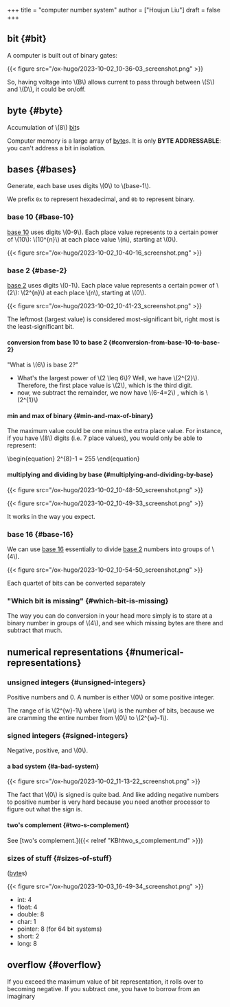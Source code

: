 +++
title = "computer number system"
author = ["Houjun Liu"]
draft = false
+++

## bit {#bit}

A computer is built out of binary gates:

{{< figure src="/ox-hugo/2023-10-02_10-36-03_screenshot.png" >}}

So, having voltage into \\(B\\) allows current to pass through between \\(S\\) and \\(D\\), it could be on/off.


## byte {#byte}

Accumulation of \\(8\\) [bit](#bit)s

Computer memory is a large array of [byte](#byte)s. It is only **BYTE ADDRESSABLE**: you can't address a bit in isolation.


## bases {#bases}

Generate, each base uses digits \\(0\\) to \\(base-1\\).

We prefix `0x` to represent hexadecimal, and `0b` to represent binary.


### base 10 {#base-10}

[base 10](#base-10) uses digits \\(0-9\\). Each place value represents to a certain power of \\(10\\): \\(10^{n}\\) at each place value \\(n\\), starting at \\(0\\).

{{< figure src="/ox-hugo/2023-10-02_10-40-16_screenshot.png" >}}


### base 2 {#base-2}

[base 2](#base-2) uses digits \\(0-1\\). Each place value represents a certain power of \\(2\\): \\(2^{n}\\) at each place \\(n\\), starting at \\(0\\).

{{< figure src="/ox-hugo/2023-10-02_10-41-23_screenshot.png" >}}

The leftmost (largest value) is considered most-significant bit, right most is the least-significant bit.


#### conversion from base 10 to base 2 {#conversion-from-base-10-to-base-2}

"What is \\(6\\) is base 2?"

-   What's the largest power of \\(2 \leq 6\\)? Well, we have \\(2^{2}\\). Therefore, the first place value is \\(2\\), which is the third digit.
-   now, we subtract the remainder, we now have \\(6-4=2\\) , which is \\(2^{1}\\)


#### min and max of binary {#min-and-max-of-binary}

The maximum value could be one minus the extra place value. For instance, if you have \\(8\\) digits (i.e. 7 place values), you would only be able to represent:

\begin{equation}
2^{8}-1 = 255
\end{equation}


#### multiplying and dividing by base {#multiplying-and-dividing-by-base}

{{< figure src="/ox-hugo/2023-10-02_10-48-50_screenshot.png" >}}

{{< figure src="/ox-hugo/2023-10-02_10-49-33_screenshot.png" >}}

It works in the way you expect.


### base 16 {#base-16}

We can use [base 16](#base-16) essentially to divide [base 2](#base-2) numbers into groups of \\(4\\).

{{< figure src="/ox-hugo/2023-10-02_10-54-50_screenshot.png" >}}

Each quartet of bits can be converted separately


### "Which bit is missing" {#which-bit-is-missing}

The way you can do conversion in your head more simply is to stare at a binary number in groups of \\(4\\), and see which missing bytes are there and subtract that much.


## numerical representations {#numerical-representations}


### unsigned integers {#unsigned-integers}

Positive numbers and 0. A number is either \\(0\\) or some positive integer.

The range of is \\(2^{w}-1\\) where \\(w\\) is the number of bits, because we are cramming the entire number from \\(0\\) to \\(2^{w}-1\\).


### signed integers {#signed-integers}

Negative, positive, and \\(0\\).


#### a bad system {#a-bad-system}

{{< figure src="/ox-hugo/2023-10-02_11-13-22_screenshot.png" >}}

The fact that \\(0\\) is signed is quite bad. And like adding negative numbers to positive number is very hard because you need another processor to figure out what the sign is.


#### two's complement {#two-s-complement}

See [two's complement.]({{< relref "KBhtwo_s_complement.md" >}})


### sizes of stuff {#sizes-of-stuff}

([byte](#byte)s)

{{< figure src="/ox-hugo/2023-10-03_16-49-34_screenshot.png" >}}

-   int: 4
-   float: 4
-   double: 8
-   char: 1
-   pointer: 8 (for 64 bit systems)
-   short: 2
-   long: 8


## overflow {#overflow}

If you exceed the maximum value of bit representation, it rolls over to becoming negative. If you subtract one, you have to borrow from an imaginary
